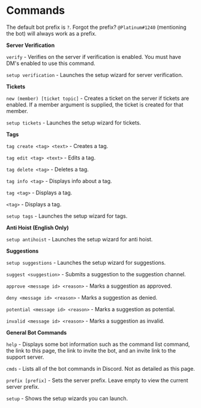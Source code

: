 # Commands

The default bot prefix is `?`. Forgot the prefix? `@Platinum#1240` \(mentioning the bot\) will always work as a prefix.

**Server Verification**

`verify` - Verifies on the server if verification is enabled. You must have DM's enabled to use this command.

`setup verification` - Launches the setup wizard for server verification.

**Tickets**

`new (member) [ticket topic]` - Creates a ticket on the server if tickets are enabled. If a member argument is supplied, the ticket is created for that member. 

`setup tickets` - Launches the setup wizard for tickets.

**Tags**

`tag create <tag> <text>` - Creates a tag.

`tag edit <tag> <text>` - Edits a tag.

`tag delete <tag>` - Deletes a tag.

`tag info <tag>` - Displays info about a tag.

`tag <tag>` - Displays a tag.

`<tag>` - Displays a tag.

`setup tags` - Launches the setup wizard for tags.

**Anti Hoist \(English Only\)**

`setup antihoist` - Launches the setup wizard for anti hoist.

**Suggestions**

`setup suggestions` - Launches the setup wizard for suggestions.

`suggest <suggestion>` - Submits a suggestion to the suggestion channel.

`approve <message id> <reason>` - Marks a suggestion as approved.

`deny <message id> <reason>` - Marks a suggestion as denied.

`potential <message id> <reason>` - Marks a suggestion as potential.

`invalid <message id> <reason>` - Marks a suggestion as invalid.

**General Bot Commands**

`help` - Displays some bot information such as the command list command, the link to this page, the link to invite the bot, and an invite link to the support server.

`cmds` - Lists all of the bot commands in Discord. Not as detailed as this page.

`prefix [prefix]` - Sets the server prefix. Leave empty to view the current server prefix.

`setup` - Shows the setup wizards you can launch.


